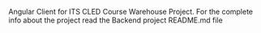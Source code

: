 Angular Client for ITS CLED Course Warehouse Project. For the complete info about the project read the Backend project README.md file

